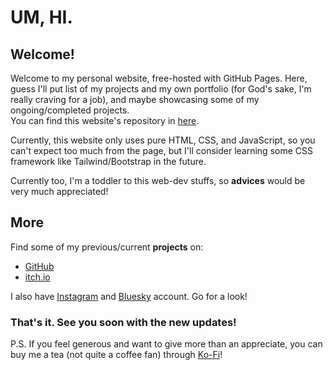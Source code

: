 # UM, HI.

## Welcome!

Welcome to my personal website, free-hosted with GitHub Pages. Here, guess I'll put list of my projects and
my own portfolio (for God's sake, I'm really craving for a job), and maybe showcasing some of my
ongoing/completed projects.<br>
You can find this website's repository in [here](https://github.com/bbeetlesam/bbeetlesam.github.io/).

Currently, this website only uses pure HTML, CSS, and JavaScript, so you can't expect too much from the page,
but I'll consider learning some CSS framework like Tailwind/Bootstrap in the future.

Currently too, I'm a toddler to this web-dev stuffs, so **advices** would be very much appreciated!

## More

Find some of my previous/current **projects** on:

* [GitHub](https://github.com/bbeetlesam/)
* [itch.io](https://bbeetlesam.itch.io/)

I also have [Instagram](https://www.instagram.com/jstsams/) and [Bluesky](https://bbeetlesam.bsky.social) account. Go for a look!<br>

### That's it. See you soon with the new updates!

P.S. If you feel generous and want to give more than an appreciate, you can buy me a tea (not quite a coffee fan)
through [Ko-Fi](https://ko-fi.com/bbeetlesam)!

[//]: # (repo created in 2025/02/25 00.21)
[//]: # (repo changed purpose from data-structure summary to github pages in 2025/03/02)

